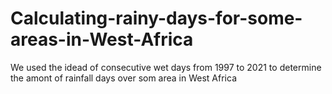 # Calculating-rainy-days-for-some-areas-in-West-Africa
We used the idead of consecutive  wet days from 1997 to 2021 to determine the amont of rainfall days over som area in West Africa

